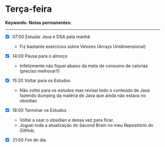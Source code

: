 # Terça-feira
**Keywords:** 
**Notas permanentes:**
_ _ __


- [x] 07:00 Estudar Java e DSA pela manhã
	- Fiz bastante exercícios sobre Vetores (Arrays Unidimensional)

- [x] 14:00 Pausa para o almoço
	- Infelizmente não fiquei abaixo da meta de consumo de calorias (preciso melhorar!!)

- [x] 15:20 Voltar para os Estudos
	- Não voltei para os estudos mas revisei todo o conteúdo de Java fazendo dumping da matéria de Java que ainda não estava no obsidian

- [x] 18:00 Terminar os Estudos
	- Voltei a usar o obsidian e dessa vez para ficar.
	- Joguei toda a atualização do Second Brain no meu Repositório do GitHub.

- [x] 21:00 Fim do dia.